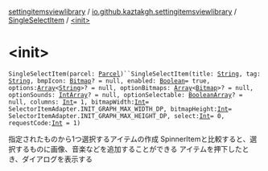 [settingitemsviewlibrary](../../index.md) / [io.github.kaztakgh.settingitemsviewlibrary](../index.md) / [SingleSelectItem](index.md) / [&lt;init&gt;](./-init-.md)

# &lt;init&gt;

`SingleSelectItem(parcel: `[`Parcel`](https://developer.android.com/reference/android/os/Parcel.html)`)``SingleSelectItem(title: `[`String`](https://kotlinlang.org/api/latest/jvm/stdlib/kotlin/-string/index.html)`, tag: `[`String`](https://kotlinlang.org/api/latest/jvm/stdlib/kotlin/-string/index.html)`, bmpIcon: `[`Bitmap`](https://developer.android.com/reference/android/graphics/Bitmap.html)`? = null, enabled: `[`Boolean`](https://kotlinlang.org/api/latest/jvm/stdlib/kotlin/-boolean/index.html)` = true, options: `[`Array`](https://kotlinlang.org/api/latest/jvm/stdlib/kotlin/-array/index.html)`<`[`String`](https://kotlinlang.org/api/latest/jvm/stdlib/kotlin/-string/index.html)`>? = null, optionBitmaps: `[`Array`](https://kotlinlang.org/api/latest/jvm/stdlib/kotlin/-array/index.html)`<`[`Bitmap`](https://developer.android.com/reference/android/graphics/Bitmap.html)`>? = null, optionSounds: `[`IntArray`](https://kotlinlang.org/api/latest/jvm/stdlib/kotlin/-int-array/index.html)`? = null, optionSelectable: `[`BooleanArray`](https://kotlinlang.org/api/latest/jvm/stdlib/kotlin/-boolean-array/index.html)`? = null, columns: `[`Int`](https://kotlinlang.org/api/latest/jvm/stdlib/kotlin/-int/index.html)` = 1, bitmapWidth: `[`Int`](https://kotlinlang.org/api/latest/jvm/stdlib/kotlin/-int/index.html)` = SelectorItemAdapter.INIT_GRAPH_MAX_WIDTH_DP, bitmapHeight: `[`Int`](https://kotlinlang.org/api/latest/jvm/stdlib/kotlin/-int/index.html)` = SelectorItemAdapter.INIT_GRAPH_MAX_HEIGHT_DP, select: `[`Int`](https://kotlinlang.org/api/latest/jvm/stdlib/kotlin/-int/index.html)` = 0, requestCode: `[`Int`](https://kotlinlang.org/api/latest/jvm/stdlib/kotlin/-int/index.html)` = 1)`

指定されたものから1つ選択するアイテムの作成
    SpinnerItemと比較すると、選択するものに画像、音楽などを追加することができる
        アイテムを押下したとき、ダイアログを表示する

